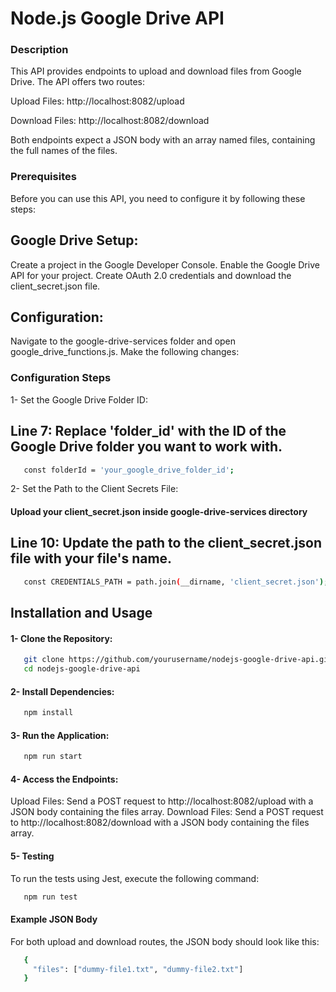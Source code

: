 # Node.js Google Drive API

### Description
This API provides endpoints to upload and download files from Google Drive. The API offers two routes:

Upload Files: http://localhost:8082/upload

Download Files: http://localhost:8082/download

Both endpoints expect a JSON body with an array named files, containing the full names of the files.

### Prerequisites
Before you can use this API, you need to configure it by following these steps:

## Google Drive Setup:

Create a project in the Google Developer Console.
Enable the Google Drive API for your project.
Create OAuth 2.0 credentials and download the client_secret.json file.


## Configuration:

Navigate to the google-drive-services folder and open google_drive_functions.js.
Make the following changes:

### Configuration Steps
1- Set the Google Drive Folder ID:

## Line 7: Replace 'folder_id' with the ID of the Google Drive folder you want to work with.
```bash
   const folderId = 'your_google_drive_folder_id';
```

2- Set the Path to the Client Secrets File:

#### Upload your client_secret.json inside google-drive-services directory

## Line 10: Update the path to the client_secret.json file with your file's name.

```bash
   const CREDENTIALS_PATH = path.join(__dirname, 'client_secret.json');
```

## Installation and Usage

#### 1- Clone the Repository:


```bash
   git clone https://github.com/yourusername/nodejs-google-drive-api.git
   cd nodejs-google-drive-api
```

#### 2- Install Dependencies:

```bash
   npm install
```

#### 3- Run the Application:

```bash
   npm run start
```

#### 4- Access the Endpoints:

Upload Files: Send a POST request to http://localhost:8082/upload with a JSON body containing the files array.
Download Files: Send a POST request to http://localhost:8082/download with a JSON body containing the files array.


#### 5- Testing
To run the tests using Jest, execute the following command:

```bash
   npm run test
```

#### Example JSON Body

For both upload and download routes, the JSON body should look like this:

```bash
   {
     "files": ["dummy-file1.txt", "dummy-file2.txt"]
   }
```



